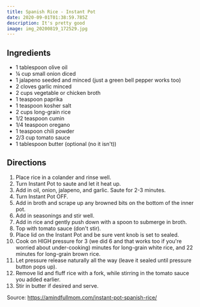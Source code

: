 ```yaml
---
title: Spanish Rice - Instant Pot
date: 2020-09-01T01:38:59.785Z
description: It's pretty good
image: img_20200819_172529.jpg
---
```


## Ingredients

* 1 tablespoon olive oil
* ¼ cup small onion diced
* 1 jalapeno seeded and minced (just a green bell pepper works too)
* 2 cloves garlic minced
* 2 cups vegetable or chicken broth
* 1 teaspoon paprika
* 1 teaspoon kosher salt
* 2 cups long-grain rice
* 1/2 teaspoon cumin
* 1/4 teaspoon oregano
* 1 teaspoon chili powder
* 2/3 cup tomato sauce
* 1 tablespoon butter (optional (no it isn't))

## Directions

1. Place rice in a colander and rinse well.
2. Turn Instant Pot to saute and let it heat up.
3. Add in oil, onion, jalapeno, and garlic. Saute for 2-3 minutes.
4. Turn Instant Pot OFF.
5. Add in broth and scrape up any browned bits on the bottom of the inner pot.
6. Add in seasonings and stir well. 
7. Add in rice and gently push down with a spoon to submerge in broth. 
8. Top with tomato sauce (don't stir).
9. Place lid on the Instant Pot and be sure vent knob is set to sealed.
10. Cook on HIGH pressure for 3 (we did 6 and that works too if you're worried about under-cooking) minutes for long-grain white rice, and 22 minutes for long-grain brown rice.
11. Let pressure release naturally all the way (leave it sealed until pressure button pops up).
12. Remove lid and fluff rice with a fork, while stirring in the tomato sauce you added earlier.
13. Stir in butter if desired and serve.



Source: https://amindfullmom.com/instant-pot-spanish-rice/
